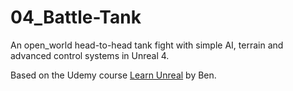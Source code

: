 # 04_Battle-Tank
An open_world head-to-head tank fight with simple AI, terrain and advanced control systems in Unreal 4.

Based on the Udemy course [Learn Unreal](https://www.udemy.com/unrealcourse/) by Ben.
